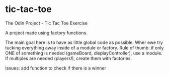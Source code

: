 # tic-tac-toe
The Odin Project - Tic Tac Toe Exercise

A project made using factory functions. 

The main goal here is to have as little global code as possible. Wher ewe try tucking everything away inside of a module or factory. Rule of thumb: if only ONE of something is needed (gameBoard, displayController), use a module. If multiples are needed (players!), create them with factories.

Issues: add function to check if there is a winner 